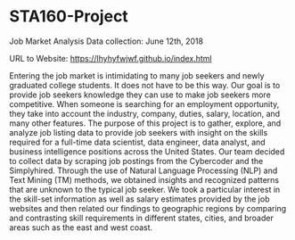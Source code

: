 # STA160-Project

Job Market Analysis
Data collection: June 12th, 2018 

URL to Website: https://lhyhyfwjwf.github.io/index.html 

Entering the job market is intimidating to many job seekers and newly graduated college students. It does not have to be this way. Our goal is to provide job seekers knowledge they can use to make job seekers more competitive. When someone is searching for an employment opportunity, they take into account the industry, company, duties, salary, location, and many other features. The purpose of this project is to gather, explore, and analyze job listing data to provide job seekers with insight on the skills required for a full-time data scientist, data engineer, data analyst, and business intelligence positions across the United States. Our team decided to collect data by scraping job postings from the Cybercoder and the Simplyhired. Through the use of Natural Language Processing (NLP) and Text Mining (TM) methods, we obtained insights and recognized patterns that are unknown to the typical job seeker. We took a particular interest in the skill-set information as well as salary estimates provided by the job websites and then related our findings to geographic regions by comparing and contrasting skill requirements in different states, cities, and broader areas such as the east and west coast.


